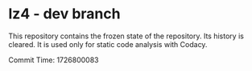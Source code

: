 # lz4 - dev branch

This repository contains the frozen state of the repository.
Its history is cleared. It is used only for static code
analysis with Codacy.

Commit Time: 1726800083